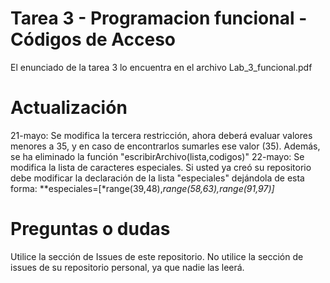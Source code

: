 # Tarea 3 - Programacion funcional - Códigos de Acceso

El enunciado de la tarea 3 lo encuentra en el archivo Lab_3_funcional.pdf

# Actualización

21-mayo: Se modifica la tercera restricción, ahora deberá evaluar valores menores a 35, y en caso de encontrarlos sumarles ese valor (35). Además, se ha eliminado la función "escribirArchivo(lista,codigos)"
22-mayo: Se modifica la lista de caracteres especiales. Si usted ya creó su repositorio debe modificar la declaración de la lista "especiales" dejándola de esta forma:
	**especiales=[*range(39,48),*range(58,63),*range(91,97)]**
# Preguntas o dudas

Utilice la sección de Issues de este repositorio. No utilice la sección de issues de su repositorio personal, ya que nadie las leerá.
